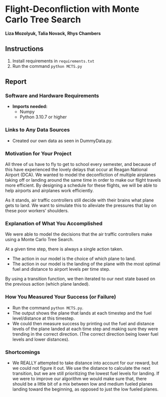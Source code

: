 # Flight-Deconfliction with Monte Carlo Tree Search

**Liza Mozolyuk, Talia Novack, Rhys Chambers**
## Instructions
1. Install requirements in  `requirements.txt`
2. Run the command `python MCTS.py`
## Report
### **Software and Hardware Requirements**

- **Imports needed:**  
  - Numpy  
  - Python 3.10.7 or higher  

### **Links to Any Data Sources**

- Created our own data as seen in DummyData.py.  

### **Motivation for Your Project**

All three of us have to fly to get to school every semester, and because of this have experienced the lovely delays that occur at Reagan National Airport (DCA). We wanted to model the deconfliction of multiple airplanes taking off or landing around the same time in order to make our flight travels more efficient. By designing a schedule for these flights, we will be able to help airports and airplanes work efficiently.  

As it stands, air traffic controllers still decide with their brains what plane gets to land. We want to simulate this to alleviate the pressures that lay on these poor workers’ shoulders.  

### **Explanation of What You Accomplished**

We were able to model the decisions that the air traffic controllers make using a Monte Carlo Tree Search.  

At a given time step, there is always a single action taken.  

- The action in our model is the choice of which plane to land.  
- The action in our model is the landing of the plane with the most optimal fuel and distance to airport levels per time step.  

By using a transition function, we then iterated to our next state based on the previous action (which plane landed).  

### **How You Measured Your Success (or Failure)**

- Run the command `python MCTS.py`.  
- The output shows the plane that lands at each timestep and the fuel level/distance at this timestep.
- We could then measure success by printing out the fuel and distance levels of the plane landed at each time step and making sure they were trending in the correct direction. (The correct direction being lower fuel levels and lower distances).

### Shortcomings
- We REALLY attempted to take distance into account for our reward, but we could not figure it out. We use the distance to calculate the next transition, but we are still prioritizing the lowest fuel levels for landing. If we were to improve our algorithm we would make sure that, there should be a little bit of a mix between low and medium fueled planes landing toward the beginning, as opposed to just the low fueled planes.
  


